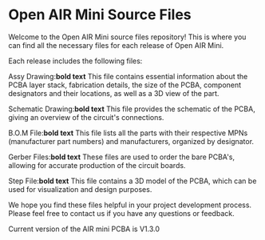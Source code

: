 # Open AIR Mini Source Files
Welcome to the Open AIR Mini source files repository! This is where you can find all the necessary files for each release of Open AIR Mini.

Each release includes the following files:

Assy Drawing:**bold text** This file contains essential information about the PCBA layer stack, fabrication details, the size of the PCBA, component designators and their locations, as well as a 3D view of the part.

Schematic Drawing:**bold text** This file provides the schematic of the PCBA, giving an overview of the circuit's connections.

B.O.M File:**bold text** This file lists all the parts with their respective MPNs (manufacturer part numbers) and manufacturers, organized by designator.

Gerber Files:**bold text** These files are used to order the bare PCBA's, allowing for accurate production of the circuit boards.

Step File:**bold text** This file contains a 3D model of the PCBA, which can be used for visualization and design purposes.

We hope you find these files helpful in your project development process. Please feel free to contact us if you have any questions or feedback.

Current version of the AIR mini PCBA is V1.3.0